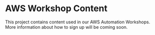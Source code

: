 # AWS Workshop Content

This project contains content used in our AWS Automation Workshops.   More information about how to sign up will be coming soon.
